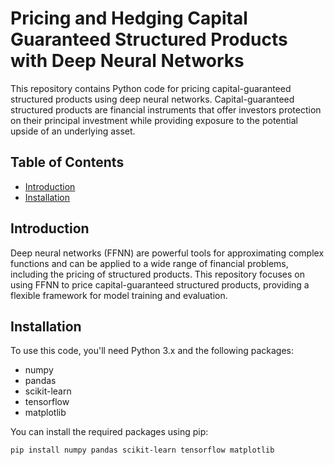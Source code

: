 # Pricing and Hedging Capital Guaranteed Structured Products with Deep Neural Networks

This repository contains Python code for pricing capital-guaranteed structured products using deep neural networks. Capital-guaranteed structured products are financial instruments that offer investors protection on their principal investment while providing exposure to the potential upside of an underlying asset. 

## Table of Contents

- [Introduction](#introduction)
- [Installation](#installation)

## Introduction

Deep neural networks (FFNN) are powerful tools for approximating complex functions and can be applied to a wide range of financial problems, including the pricing of structured products. This repository focuses on using FFNN to price capital-guaranteed structured products, providing a flexible framework for model training and evaluation.

## Installation

To use this code, you'll need Python 3.x and the following packages:
- numpy
- pandas
- scikit-learn
- tensorflow
- matplotlib

You can install the required packages using pip:

```bash
pip install numpy pandas scikit-learn tensorflow matplotlib
